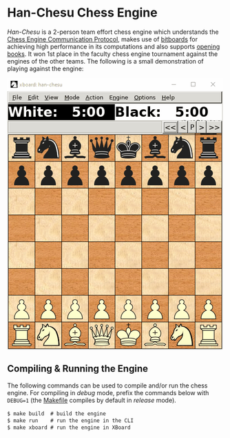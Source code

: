 [cecp]: https://www.gnu.org/software/xboard/engine-intf.html#9
[bitboards]: https://www.chessprogramming.org/Bitboards
[opening-book]: https://www.chessprogramming.org/Opening_Book
[demo]: doc/demo.gif

[makefile]: Makefile

# Han-Chesu Chess Engine
_Han-Chesu_ is a 2-person team effort chess engine which understands the [Chess Engine Communication Protocol][cecp], makes use of [bitboards][bitboards] for achieving high performance in its computations and also supports [opening books][opening-book]. It won 1st place in the faculty chess engine tournament against the engines of the other teams. The following is a small demonstration of playing against the engine:

![demo]

## Compiling & Running the Engine
The following commands can be used to compile and/or run the chess engine. For compiling in _debug_ mode, prefix the commands below with `DEBUG=1` (the [Makefile][makefile] compiles by default in _release_ mode).
```shell
$ make build  # build the engine
$ make run    # run the engine in the CLI
$ make xboard # run the engine in XBoard
```
